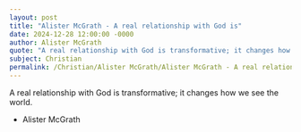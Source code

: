 ```yaml
---
layout: post
title: "Alister McGrath - A real relationship with God is"
date: 2024-12-28 12:00:00 -0000
author: Alister McGrath
quote: "A real relationship with God is transformative; it changes how we see the world."
subject: Christian
permalink: /Christian/Alister McGrath/Alister McGrath - A real relationship with God is
---
```


A real relationship with God is transformative; it changes how we see the world.

- Alister McGrath
